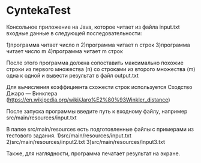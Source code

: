 # CyntekaTest
Консольное приложение на Java, которое читает из файла input.txt входные данные в следующей последовательности:

1)программа читает число n
2)программа читает n строк
3)программа читает число m
4)программа читает m строк

После этого программа должна сопоставить максимально похожие строки из первого множества (n) со строками из второго множества (m) 
одна к одной и вывести результат в файл output.txt

Для вычисления коэффициента схожести строк используется Сходство Джаро — Винклера (https://en.wikipedia.org/wiki/Jaro%E2%80%93Winkler_distance)

После запуска программы введите путь к входному файлу, например 
src/main/resources/input.txt

В папке src/main/resources есть подготовленные файлы с примерами из тестового задания.
1)src/main/resources/input.txt
2)src/main/resources/input2.txt
3)src/main/resources/input3.txt

Также, для наглядности, программа печатает результат на экране.
